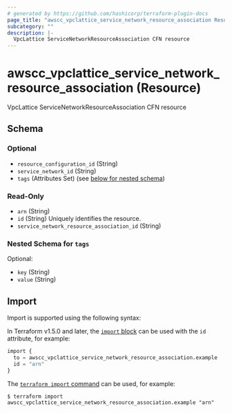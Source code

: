 ```yaml
---
# generated by https://github.com/hashicorp/terraform-plugin-docs
page_title: "awscc_vpclattice_service_network_resource_association Resource - terraform-provider-awscc"
subcategory: ""
description: |-
  VpcLattice ServiceNetworkResourceAssociation CFN resource
---
```


# awscc_vpclattice_service_network_resource_association (Resource)

VpcLattice ServiceNetworkResourceAssociation CFN resource



<!-- schema generated by tfplugindocs -->
## Schema

### Optional

- `resource_configuration_id` (String)
- `service_network_id` (String)
- `tags` (Attributes Set) (see [below for nested schema](#nestedatt--tags))

### Read-Only

- `arn` (String)
- `id` (String) Uniquely identifies the resource.
- `service_network_resource_association_id` (String)

<a id="nestedatt--tags"></a>
### Nested Schema for `tags`

Optional:

- `key` (String)
- `value` (String)

## Import

Import is supported using the following syntax:

In Terraform v1.5.0 and later, the [`import` block](https://developer.hashicorp.com/terraform/language/import) can be used with the `id` attribute, for example:

```terraform
import {
  to = awscc_vpclattice_service_network_resource_association.example
  id = "arn"
}
```

The [`terraform import` command](https://developer.hashicorp.com/terraform/cli/commands/import) can be used, for example:

```shell
$ terraform import awscc_vpclattice_service_network_resource_association.example "arn"
```
